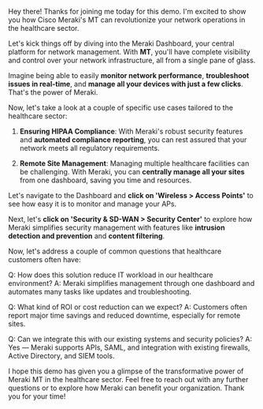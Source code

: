 Hey there! Thanks for joining me today for this demo. I'm excited to show you how Cisco Meraki's MT can revolutionize your network operations in the healthcare sector.

Let's kick things off by diving into the Meraki Dashboard, your central platform for network management. With **MT**, you'll have complete visibility and control over your network infrastructure, all from a single pane of glass.

Imagine being able to easily **monitor network performance**, **troubleshoot issues in real-time**, and **manage all your devices with just a few clicks**. That's the power of Meraki.

Now, let's take a look at a couple of specific use cases tailored to the healthcare sector:

1. **Ensuring HIPAA Compliance**: With Meraki's robust security features and **automated compliance reporting**, you can rest assured that your network meets all regulatory requirements.

2. **Remote Site Management**: Managing multiple healthcare facilities can be challenging. With Meraki, you can **centrally manage all your sites** from one dashboard, saving you time and resources.

Let's navigate to the Dashboard and **click on 'Wireless > Access Points'** to see how easy it is to monitor and manage your APs.

Next, let's **click on 'Security & SD-WAN > Security Center'** to explore how Meraki simplifies security management with features like **intrusion detection and prevention** and **content filtering**.

Now, let's address a couple of common questions that healthcare customers often have:

Q: How does this solution reduce IT workload in our healthcare environment?
A: Meraki simplifies management through one dashboard and automates many tasks like updates and troubleshooting.

Q: What kind of ROI or cost reduction can we expect?
A: Customers often report major time savings and reduced downtime, especially for remote sites.

Q: Can we integrate this with our existing systems and security policies?
A: Yes — Meraki supports APIs, SAML, and integration with existing firewalls, Active Directory, and SIEM tools.

I hope this demo has given you a glimpse of the transformative power of Meraki MT in the healthcare sector. Feel free to reach out with any further questions or to explore how Meraki can benefit your organization. Thank you for your time!